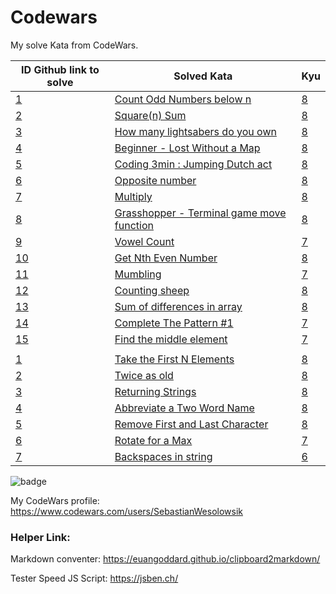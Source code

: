# Codewars

My solve Kata from CodeWars.

| ID Github link to solve                                                                                                          | Solved Kata                                                                                         | Kyu                                                                             |
| -------------------------------------------------------------------------------------------------------------------------------- | --------------------------------------------------------------------------------------------------- | ------------------------------------------------------------------------------- |
| [1](https://github.com/SebastianWesolowski/codeWars/tree/master/JavaScript/Count%20Odd%20Numbers%20below%20n/)                   | [Count Odd Numbers below n](https://www.codewars.com/kata/59342039eb450e39970000a6)                 | [8](./JavaScript/Count%20Odd%20Numbers%20below%20n/README.md)                   |
| [2](https://github.com/SebastianWesolowski/codeWars/tree/master/JavaScript/Square%20n%20Sum/)                                    | [Square(n) Sum](https://www.codewars.com/kata/515e271a311df0350d00000f)                             | [8](./JavaScript/Square%20n%20Sum/README.md)                                    |
| [3](https://github.com/SebastianWesolowski/codeWars/tree/master/JavaScript/How%20many%20lightsabers%20do%20you%20own/)           | [How many lightsabers do you own](https://www.codewars.com/kata/51f9d93b4095e0a7200001b8)           | [8](./JavaScript/How%20many%20lightsabers%20do%20you%20own/README.md)           |
| [4](https://github.com/SebastianWesolowski/codeWars/tree/master/JavaScript/Beginner%20-%20Lost%20Without%20a%20Map/)             | [Beginner - Lost Without a Map](https://www.codewars.com/kata/57f781872e3d8ca2a000007e)             | [8](./JavaScript/Beginner%20-%20Lost%20Without%20a%20Map/README.md)             |
| [5](https://github.com/SebastianWesolowski/codeWars/tree/master/JavaScript/Coding%203min%20:%20Jumping%20Dutch%20act/)           | [Coding 3min : Jumping Dutch act](https://www.codewars.com/kata/570bcd9715944a2c8e000009)           | [8](./JavaScript/Coding%203min%20:%20Jumping%20Dutch%20act/README.md)           |
| [6](https://github.com/SebastianWesolowski/codeWars/tree/master/JavaScript/Opposite%20number/)                                   | [Opposite number](https://www.codewars.com/kata/56dec885c54a926dcd001095)                           | [8](./JavaScript/Opposite%20number/README.md)                                   |
| [7](https://github.com/SebastianWesolowski/codeWars/tree/master/JavaScript/Multiply/)                                            | [Multiply](https://www.codewars.com/kata/50654ddff44f800200000004)                                  | [8](./JavaScript/Multiply/README.md)                                            |
| [8](https://github.com/SebastianWesolowski/codeWars/tree/master/JavaScript/Grasshopper%20-%20Terminal%20game%20move%20function/) | [Grasshopper - Terminal game move function](https://www.codewars.com/kata/563a631f7cbbc236cf0000c2) | [8](./JavaScript/Grasshopper%20-%20Terminal%20game%20move%20function/README.md) |
| [9](https://github.com/SebastianWesolowski/codeWars/tree/master/JavaScript/Vowel%20Count/)                                       | [Vowel Count](https://www.codewars.com/kata/54ff3102c1bad923760001f3)                               | [7](./JavaScript/Vowel%20Count/README.md)                                       |
| [10](https://github.com/SebastianWesolowski/codeWars/tree/master/JavaScript/Get%20Nth%20Even%20Number/)                          | [Get Nth Even Number](https://www.codewars.com/kata/get-nth-even-number/javascript)                 | [8](./JavaScript/Get%20Nth%20Even%20Number/README.md)                           |
| [11](https://github.com/SebastianWesolowski/codeWars/tree/master/JavaScript/Mumbling)                                            | [Mumbling](https://www.codewars.com/kata/mumbling/javascript)                                       | [7](./JavaScript/Mumbling/README.md)                                            |
| [12](https://github.com/SebastianWesolowski/codeWars/tree/master/JavaScript/counting%20sheep)                                    | [Counting sheep](https://www.codewars.com/kata/counting-sheep-dot-dot-dot/javascript)               | [8](./JavaScript/counting%20sheep/README.md)                                    |
| [13](https://github.com/SebastianWesolowski/codeWars/tree/master/JavaScript/Sum%20of%20differences%20in%20array)                 | [Sum of differences in array](https://www.codewars.com/kata/sum-of-differences-in-array/javascript) | [8](./JavaScript/Sum%20of%20differences%20in%20array/README.md)                 |
| [14](https://github.com/SebastianWesolowski/codeWars/tree/master/JavaScript/Complete%20The%20Pattern%20%231)                     | [Complete The Pattern #1](https://www.codewars.com/kata/5572f7c346eb58ae9c000047/javascript)        | [7](./JavaScript/Complete%20The%20Pattern%20%231/README.md)                     |
| [15](https://github.com/SebastianWesolowski/codeWars/tree/master/JavaScript/Find%20the%20middle%20element)                       | [Find the middle element](https://www.codewars.com/kata/545a4c5a61aa4c6916000755/javascript)        | [7](./JavaScript/Find%20the%20middle%20element/README.md)                       |
|  |  |  |
| [1](https://github.com/SebastianWesolowski/codeWars/tree/master/JavaScript/Take%20the%20First%20N%20Elements)                    | [Take the First N Elements](https://www.codewars.com/kata/545afd0761aa4c3055001386/javascript)      | [8](./JavaScript/Take%20the%20First%20N%20Elements/README.md)                   |
| [2](https://github.com/SebastianWesolowski/codeWars/tree/master/JavaScript/Twice%20as%20old)                                     | [Twice as old](https://www.codewars.com/kata/5b853229cfde412a470000d0/javascript)                   | [8](./JavaScript/Twice%20as%20old/README.md)                                    |
| [3](https://github.com/SebastianWesolowski/codeWars/tree/master/JavaScript/Returning%20Strings)                                  | [Returning Strings](https://www.codewars.com/kata/55a70521798b14d4750000a4/javascript)              | [8](./JavaScript/Returning%20Strings/README.md)                                 |
| [4](https://github.com/SebastianWesolowski/codeWars/tree/master/JavaScript/Abbreviate%20a%20Two%20Word%20Name)                   | [Abbreviate a Two Word Name](https://www.codewars.com/kata/57eadb7ecd143f4c9c0000a3/javascript)     | [8](./JavaScript/Abbreviate%20a%20Two%20Word%20Name/README.md)                  |
| [5](https://github.com/SebastianWesolowski/codeWars/tree/master/JavaScript/Remove%20First%20and%20Last%20Character)              | [Remove First and Last Character](https://www.codewars.com/kata/56bc28ad5bdaeb48760009b0/javascript)| [8](./JavaScript/Remove%20First%20and%20Last%20Character/README.md)             |
| [6](https://github.com/SebastianWesolowski/codeWars/tree/master/JavaScript/Rotate%20for%20a%20Max)                               | [Rotate for a Max](https://www.codewars.com/kata/56a4872cbb65f3a610000026/javascript)               | [7](./JavaScript/Rotate%20for%20a%20Max/README.md)                              |
| [7](https://github.com/SebastianWesolowski/codeWars/tree/master/JavaScript/Backspaces%20in%20string)                             | [Backspaces in string](https://www.codewars.com/kata/5727bb0fe81185ae62000ae3/javascript)           | [6](./JavaScript/Backspaces%20in%20string/README.md)                            |

![badge](https://www.codewars.com/users/SebastianWesolowsik/badges/large)

My CodeWars profile: https://www.codewars.com/users/SebastianWesolowsik

### Helper Link:

Markdown conventer:
https://euangoddard.github.io/clipboard2markdown/

Tester Speed JS Script:
https://jsben.ch/
